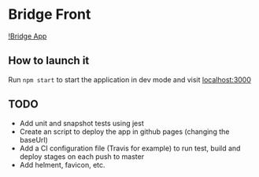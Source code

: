 # Bridge Front

[!Bridge App](https://media.giphy.com/media/rPFjcPtK1jvypZW2Wv/giphy.gif)

## How to launch it

Run `npm start` to start the application in dev mode and visit [localhost:3000](http://localhost:3000)

## TODO

- Add unit and snapshot tests using jest
- Create an script to deploy the app in github pages (changing the baseUrl)
- Add a CI configuration file (Travis for example) to run test, build and deploy stages on each push to master
- Add helment, favicon, etc.
